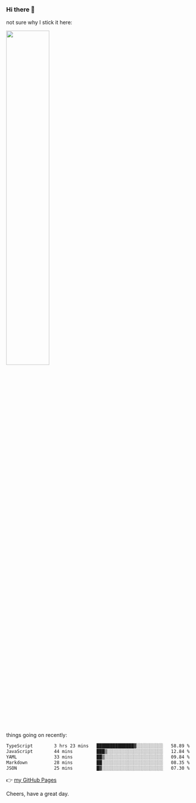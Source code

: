 ### Hi there 👋

not sure why I stick it here:

[<img width="48%" src="https://github-readme-stats.vercel.app/api?username=ykzhukian&show_icons=true&theme=dracula">](https://github.com/anuraghazra/github-readme-stats)


things going on recently:

<!--START_SECTION:waka-->

```txt
TypeScript        3 hrs 23 mins   ██████████████▓░░░░░░░░░░   58.89 %
JavaScript        44 mins         ███▒░░░░░░░░░░░░░░░░░░░░░   12.84 %
YAML              33 mins         ██▒░░░░░░░░░░░░░░░░░░░░░░   09.84 %
Markdown          28 mins         ██░░░░░░░░░░░░░░░░░░░░░░░   08.35 %
JSON              25 mins         █▓░░░░░░░░░░░░░░░░░░░░░░░   07.30 %
```

<!--END_SECTION:waka-->

👉 [my GitHub Pages](https://ykzhukian.github.io)

Cheers, have a great day.

